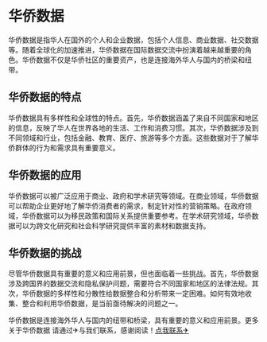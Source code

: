 # 华侨数据

华侨数据是指华人在国外的个人和企业数据，包括个人信息、商业数据、社交数据等。随着全球化的加速推进，华侨数据在国际数据交流中扮演着越来越重要的角色。华侨数据不仅是华侨社区的重要资产，也是连接海外华人与国内的桥梁和纽带。

## 华侨数据的特点

华侨数据具有多样性和全球性的特点。首先，华侨数据涵盖了来自不同国家和地区的信息，反映了华人在世界各地的生活、工作和消费习惯。其次，华侨数据涉及到不同领域和行业，包括金融、教育、医疗、旅游等多个方面。这些数据对于了解华侨群体的行为和需求具有重要意义。

## 华侨数据的应用

华侨数据可以被广泛应用于商业、政府和学术研究等领域。在商业领域，华侨数据可以帮助企业更好地了解华侨消费者的需求，制定针对性的营销策略。在政府领域，华侨数据可以为移民政策和国际关系提供重要参考。在学术研究领域，华侨数据可以为跨文化研究和社会科学研究提供丰富的素材和数据支持。

## 华侨数据的挑战

尽管华侨数据具有重要的意义和应用前景，但也面临着一些挑战。首先，华侨数据涉及跨国界的数据交流和隐私保护问题，需要符合不同国家和地区的法律法规。其次，华侨数据的多样性和分散性给数据整合和分析带来一定困难。如何有效地收集、整合和利用华侨数据，是当前亟待解决的问题之一。

华侨数据是连接海外华人与国内的纽带和桥梁，具有重要的意义和应用前景。更多关于华侨数据 请通过✈与我们联系，感谢阅读！[点我联系✈](https://my.k02.cc)